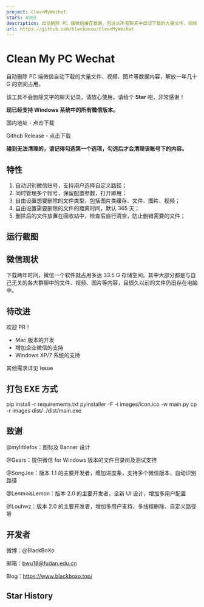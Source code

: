 ```yaml
---
project: CleanMyWechat
stars: 4983
description: 自动删除 PC 端微信缓存数据，包括从所有聊天中自动下载的大量文件、视频、图片等数据内容，解放你的空间。
url: https://github.com/blackboxo/CleanMyWechat
---
```


Clean My PC Wechat
==================

自动删除 PC 端微信自动下载的大量文件、视频、图片等数据内容，解放一年几十 G 的空间占用。

该工具不会删除文字的聊天记录，请放心使用。请给个 **Star** 吧，非常感谢！

**现已经支持 Windows 系统中的所有微信版本。**

国内地址 - 点击下载

Github Release - 点击下载

**碰到无法清理的，请记得勾选第一个选项，勾选后才会清理该账号下的内容。**

特性
--

1.  自动识别微信账号，支持用户选择自定义路径；
2.  同时管理多个账号，保留配置参数，打开即用；
3.  自由设置想要删除的文件类型，包括图片类缓存、文件、图片、视频；
4.  自由设置需要删除的文件的距离时间，默认 365 天；
5.  删除后的文件放置在回收站中，检查后自行清空，防止删错需要的文件；

运行截图
----

微信现状
----

下载两年时间，微信一个软件就占用多达 33.5 G 存储空间。其中大部分都是与自己无关的各大群聊中的文件、视频、图片等内容，且很久以前的文件仍旧存在电脑中。

待改进
---

欢迎 PR！

-   Mac 版本的开发
-   增加企业微信的支持
-   Windows XP/7 系统的支持

其他需求详见 Issue

打包 EXE 方式
---------

pip install -r requirements.txt
pyinstaller -F -i images/icon.ico -w main.py
cp -r images dist/
./dist/main.exe

致谢
--

@mylittlefox：图标及 Banner 设计

@Gears：提供微信 for Windows 版本的文件目录树及测试支持

@SongJee：版本 1.1 的主要开发者，增加进度条，支持多个微信版本，自动识别路径

@LenmoisLemon：版本 2.0 的主要开发者，全新 UI 设计，增加多用户配置

@Louhwz：版本 2.0 的主要开发者，增加多用户支持、多线程删除、自定义路径等

开发者
---

微博：@BlackBoXo

邮箱：bwu18@fudan.edu.cn

Blog：https://www.blackboxo.top/

Star History
------------
